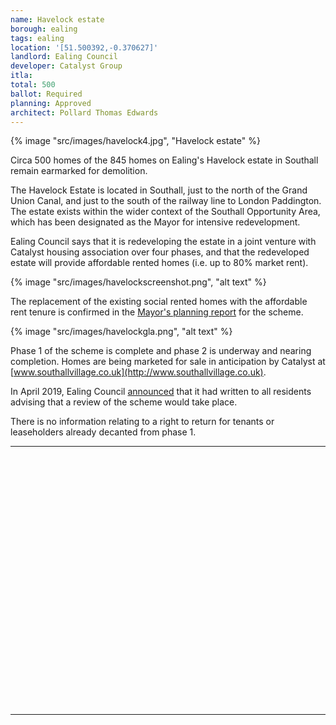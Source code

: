 ```yaml
---
name: Havelock estate 
borough: ealing
tags: ealing
location: '[51.500392,-0.370627]'
landlord: Ealing Council
developer: Catalyst Group
itla:
total: 500
ballot: Required
planning: Approved
architect: Pollard Thomas Edwards
---
```

{% image "src/images/havelock4.jpg", "Havelock estate" %}

Circa 500 homes of the 845 homes on Ealing's Havelock estate in Southall remain earmarked for demolition.

The Havelock Estate is located in Southall, just to the north of the Grand Union Canal, and just to the south of the railway line to London Paddington. The estate exists within the wider context of the Southall Opportunity Area, which has been designated as the Mayor for intensive redevelopment.

Ealing Council says that it is redeveloping the estate in a joint venture with Catalyst housing association over four phases, and that the redeveloped estate will provide affordable rented homes (i.e. up to 80% market rent).

{% image "src/images/havelockscreenshot.png", "alt text" %}

The replacement of the existing social rented homes with the affordable rent tenure is confirmed in the [Mayor's planning report](https://www.london.gov.uk/sites/default/files/public%3A//public%3A//PAWS/media_id_19485///1_havelock_estate_masterplan_report.pdf) for the scheme.

{% image "src/images/havelockgla.png", "alt text" %}

Phase 1 of the scheme is complete and phase 2 is underway and nearing completion. Homes are being marketed for sale in anticipation by Catalyst at [www.southallvillage.co.uk](http://www.southallvillage.co.uk). 

In April 2019, Ealing Council [announced](https://www.ealing.gov.uk/info/201104/housing_regeneration/374/havelock_estate/3) that it had written to all residents advising that a review of the scheme would take place.

There is no information relating to a right to return for tenants or leaseholders already decanted from phase 1.

---

<!------------THE CODE BELOW RENDERS THE MAP - DO NOT EDIT! ---------------------------->

<div id="map" style="width: 100%; height: 400px;"></div>

<script>
  var map = L.map('map').setView({{ location }}, 13);
  L.tileLayer('https://tile.openstreetmap.org/{z}/{x}/{y}.png', {
  maxZoom: 19,
attribution: '&copy; <a href="http://www.openstreetmap.org/copyright">OpenStreetMap</a>'
}).addTo(map);
var circle = L.circle({{ location }}, {
    color: 'red',
    fillColor: '#f03',
    fillOpacity: 0.5,
    radius: 500
}).addTo(map);
</script>

---
